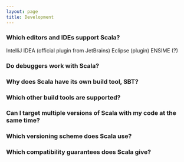 ```yaml
---
layout: page
title: Development
---
```


### Which editors and IDEs support Scala?
IntelliJ IDEA (official plugin from JetBrains)
Eclipse (plugin)
ENSIME (?)

### Do debuggers work with Scala?

### Why does Scala have its own build tool, SBT?

### Which other build tools are supported?

### Can I target multiple versions of Scala with my code at the same time?

### Which versioning scheme does Scala use?

### Which compatibility guarantees does Scala give?